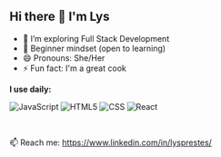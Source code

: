 <h2 text-align= "center">Hi there 👋 I'm Lys</h2>


<!--
**lysprestes/lysprestes** is a ✨ _special_ ✨ repository because its `README.md` (this file) appears on your GitHub profile.

Here are some ideas to get you started:
-->
- 🌱 I’m exploring Full Stack Development
- 🍎 Beginner mindset (open to learning)
- 😄 Pronouns: She/Her
- ⚡ Fun fact: I'm a great cook

**I use daily:**

  ![JavaScript](https://img.shields.io/badge/-JavaScript-333333?style=flat&logo=javascript)
  ![HTML5](https://img.shields.io/badge/-HTML5-333333?style=flat&logo=HTML5)
  ![CSS](https://img.shields.io/badge/-CSS-333333?style=flat&logo=CSS3&logoColor=1572B6)
  ![React](https://img.shields.io/badge/-React-333333?style=flat&logo=react)


<br/>

📫 Reach me: https://www.linkedin.com/in/lysprestes/
